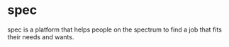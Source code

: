 # spec
spec is a platform that helps people on the spectrum to find a job that fits their needs and wants.
